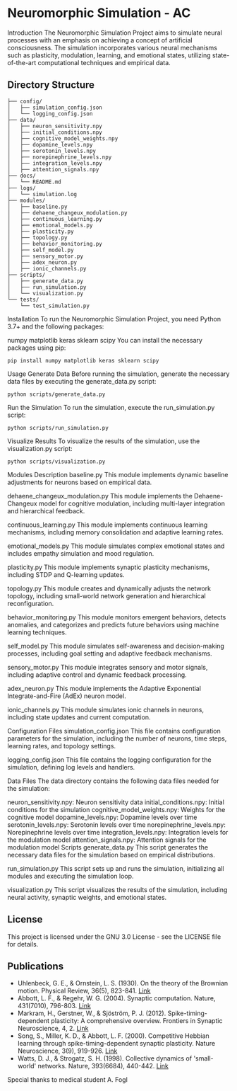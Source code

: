 # Neuromorphic Simulation - AC

Introduction
The Neuromorphic Simulation Project aims to simulate neural processes with an emphasis on achieving a concept of artificial consciousness. The simulation incorporates various neural mechanisms such as plasticity, modulation, learning, and emotional states, utilizing state-of-the-art computational techniques and empirical data.


## Directory Structure

```project_root/
├── config/
│   ├── simulation_config.json
│   └── logging_config.json
├── data/
│   ├── neuron_sensitivity.npy
│   ├── initial_conditions.npy
│   ├── cognitive_model_weights.npy
│   ├── dopamine_levels.npy
│   ├── serotonin_levels.npy
│   ├── norepinephrine_levels.npy
│   ├── integration_levels.npy
│   ├── attention_signals.npy
├── docs/
│   └── README.md
├── logs/
│   └── simulation.log
├── modules/
│   ├── baseline.py
│   ├── dehaene_changeux_modulation.py
│   ├── continuous_learning.py
│   ├── emotional_models.py
│   ├── plasticity.py
│   ├── topology.py
│   ├── behavior_monitoring.py
│   ├── self_model.py
│   ├── sensory_motor.py
│   ├── adex_neuron.py
│   ├── ionic_channels.py
├── scripts/
│   ├── generate_data.py
│   ├── run_simulation.py
│   └── visualization.py
└── tests/
    └── test_simulation.py
```

Installation
To run the Neuromorphic Simulation Project, you need Python 3.7+ and the following packages:

numpy
matplotlib
keras
sklearn
scipy
You can install the necessary packages using pip:
```
pip install numpy matplotlib keras sklearn scipy
```
Usage
Generate Data
Before running the simulation, generate the necessary data files by executing the generate_data.py script:
```
python scripts/generate_data.py
```
Run the Simulation
To run the simulation, execute the run_simulation.py script:
```
python scripts/run_simulation.py
```
Visualize Results
To visualize the results of the simulation, use the visualization.py script:
```
python scripts/visualization.py
```
Modules Description
baseline.py
This module implements dynamic baseline adjustments for neurons based on empirical data.

dehaene_changeux_modulation.py
This module implements the Dehaene-Changeux model for cognitive modulation, including multi-layer integration and hierarchical feedback.

continuous_learning.py
This module implements continuous learning mechanisms, including memory consolidation and adaptive learning rates.

emotional_models.py
This module simulates complex emotional states and includes empathy simulation and mood regulation.

plasticity.py
This module implements synaptic plasticity mechanisms, including STDP and Q-learning updates.

topology.py
This module creates and dynamically adjusts the network topology, including small-world network generation and hierarchical reconfiguration.

behavior_monitoring.py
This module monitors emergent behaviors, detects anomalies, and categorizes and predicts future behaviors using machine learning techniques.

self_model.py
This module simulates self-awareness and decision-making processes, including goal setting and adaptive feedback mechanisms.

sensory_motor.py
This module integrates sensory and motor signals, including adaptive control and dynamic feedback processing.

adex_neuron.py
This module implements the Adaptive Exponential Integrate-and-Fire (AdEx) neuron model.

ionic_channels.py
This module simulates ionic channels in neurons, including state updates and current computation.

Configuration Files
simulation_config.json
This file contains configuration parameters for the simulation, including the number of neurons, time steps, learning rates, and topology settings.

logging_config.json
This file contains the logging configuration for the simulation, defining log levels and handlers.

Data Files
The data directory contains the following data files needed for the simulation:

neuron_sensitivity.npy: Neuron sensitivity data
initial_conditions.npy: Initial conditions for the simulation
cognitive_model_weights.npy: Weights for the cognitive model
dopamine_levels.npy: Dopamine levels over time
serotonin_levels.npy: Serotonin levels over time
norepinephrine_levels.npy: Norepinephrine levels over time
integration_levels.npy: Integration levels for the modulation model
attention_signals.npy: Attention signals for the modulation model
Scripts
generate_data.py
This script generates the necessary data files for the simulation based on empirical distributions.

run_simulation.py
This script sets up and runs the simulation, initializing all modules and executing the simulation loop.

visualization.py
This script visualizes the results of the simulation, including neural activity, synaptic weights, and emotional states.


## License

This project is licensed under the GNU 3.0 License - see the LICENSE file for details.

## Publications

- Uhlenbeck, G. E., & Ornstein, L. S. (1930). On the theory of the Brownian motion. Physical Review, 36(5), 823-841. [Link](https://link_to_publication)
- Abbott, L. F., & Regehr, W. G. (2004). Synaptic computation. Nature, 431(7010), 796-803. [Link](https://link_to_publication)
- Markram, H., Gerstner, W., & Sjöström, P. J. (2012). Spike-timing-dependent plasticity: A comprehensive overview. Frontiers in Synaptic Neuroscience, 4, 2. [Link](https://link_to_publication)
- Song, S., Miller, K. D., & Abbott, L. F. (2000). Competitive Hebbian learning through spike-timing-dependent synaptic plasticity. Nature Neuroscience, 3(9), 919-926. [Link](https://link_to_publication)
- Watts, D. J., & Strogatz, S. H. (1998). Collective dynamics of 'small-world' networks. Nature, 393(6684), 440-442. [Link](https://link_to_publication)

Special thanks to medical student A. Fogl


